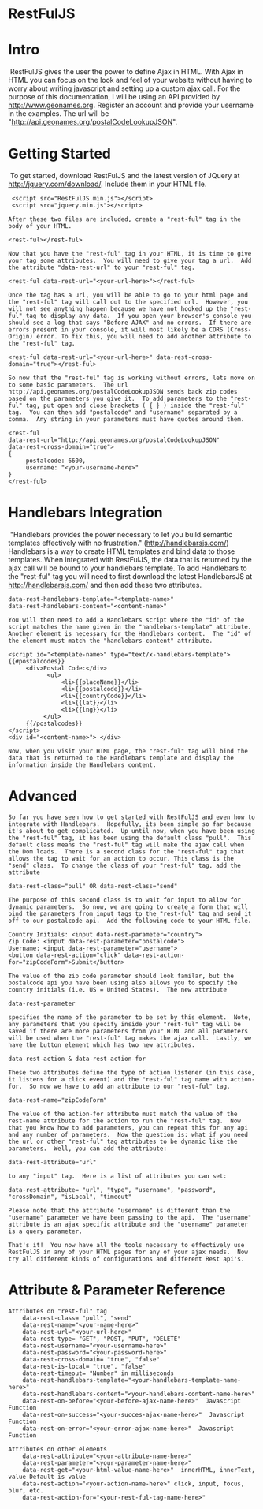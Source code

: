 RestFulJS
=========

Intro
=========
​
    RestFulJS gives the user the power to define Ajax in HTML.  With Ajax in HTML you can focus on the look and feel of your website without having to worry about writing javascript and setting up a custom ajax call.  For the purpose of this documentation, I will be using an API provided by http://www.geonames.org. Register an account and provide your username in the examples.  The url will be "http://api.geonames.org/postalCodeLookupJSON".

Getting Started
=========
​
    To get started, download RestFulJS and the latest version of JQuery at http://jquery.com/download/. Include them in your HTML file.

     <script src="RestFulJS.min.js"></script>
     <script src="jquery.min.js"></script>

	After these two files are included, create a "rest-ful" tag in the body of your HTML.

	<rest-ful></rest-ful>

	Now that you have the "rest-ful" tag in your HTML, it is time to give your tag some attributes.  You will need to give your tag a url.  Add the attribute "data-rest-url" to your "rest-ful" tag.

	<rest-ful data-rest-url="<your-url-here>"></rest-ful>

	Once the tag has a url, you will be able to go to your html page and the "rest-ful" tag will call out to the specified url.  However, you will not see anything happen because we have not hooked up the "rest-ful" tag to display any data.  If you open your browser's console you should see a log that says "Before AJAX" and no errors.  If there are errors present in your console, it will most likely be a CORS (Cross-Origin) error. To fix this, you will need to add another attribute to the "rest-ful" tag.

	<rest-ful data-rest-url="<your-url-here>" data-rest-cross-domain="true"></rest-ful>

	So now that the "rest-ful" tag is working without errors, lets move on to some basic parameters.  The url http://api.geonames.org/postalCodeLookupJSON sends back zip codes based on the parameters you give it.  To add parameters to the "rest-ful" tag, put open and close brackets ( { } ) inside the "rest-ful" tag.  You can then add "postalcode" and "username" separated by a comma.  Any string in your parameters must have quotes around them.

	<rest-ful 
	data-rest-url="http://api.geonames.org/postalCodeLookupJSON" 
	data-rest-cross-domain="true">
	{
	     postalcode: 6600,
	     username: "<your-username-here>"
	}
	</rest-ful>

Handlebars Integration
=========
​
     "Handlebars provides the power necessary to let you build semantic templates effectively with no frustration." (http://handlebarsjs.com/) Handlebars is a way to create HTML templates and bind data to those templates. When integrated with RestFulJS, the data that is returned by the ajax call will be bound to your handlebars template.  To add Handlebars to the "rest-ful" tag you will need to first download the latest HandlebarsJS at http://handlebarsjs.com/ and then add these two attributes.

    data-rest-handlebars-template="<template-name>"
	data-rest-handlebars-content="<content-name>"

	You will then need to add a Handlebars script where the "id" of the script matches the name given in the "handlebars-template" attribute.  Another element is necessary for the Handlebars content.  The "id" of the element must match the "handlebars-content" attribute.

	<script id="<template-name>" type="text/x-handlebars-template">  
	{{#postalcodes}}   
	     <div>Postal Code:</div>   
	           <ul>    
	               <li>{{placeName}}</li>    
	               <li>{{postalcode}}</li>    
	               <li>{{countryCode}}</li>    
	               <li>{{lat}}</li>    
	               <li>{{lng}}</li>   
	          </ul>   
	     {{/postalcodes}}  
	</script>  
	<div id="<content-name>"> </div>

	Now, when you visit your HTML page, the "rest-ful" tag will bind the data that is returned to the Handlebars template and display the information inside the Handlebars content.	

Advanced
=========

	So far you have seen how to get started with RestFulJS and even how to integrate with Handlebars.  Hopefully, its been simple so far because it's about to get complicated.  Up until now, when you have been using the "rest-ful" tag, it has been using the default class "pull".  This default class means the "rest-ful" tag will make the ajax call when the Dom loads.  There is a second class for the "rest-ful" tag that allows the tag to wait for an action to occur. This class is the "send" class.  To change the class of your "rest-ful" tag, add the attribute

	data-rest-class="pull" OR data-rest-class="send"

	The purpose of this second class is to wait for input to allow for dynamic parameters.  So now, we are going to create a form that will bind the parameters from input tags to the "rest-ful" tag and send it off to our postalcode api.  Add the following code to your HTML file.

	Country Initials: <input data-rest-parameter="country">
	Zip Code: <input data-rest-parameter="postalcode">
	Username: <input data-rest-parameter="username">
	<button data-rest-action="click" data-rest-action-for="zipCodeForm">Submit</button>

	The value of the zip code parameter should look familar, but the postalcode api you have been using also allows you to specify the country initials (i.e. US = United States).  The new attribute

	data-rest-parameter

	specifies the name of the parameter to be set by this element.  Note, any parameters that you specify inside your "rest-ful" tag will be saved if there are more parameters from your HTML and all parameters will be used when the "rest-ful" tag makes the ajax call.  Lastly, we have the button element which has two new attributes.

	data-rest-action & data-rest-action-for

	These two attributes define the type of action listener (in this case, it listens for a click event) and the "rest-ful" tag name with action-for.  So now we have to add an attribute to our "rest-ful" tag.

	data-rest-name="zipCodeForm"

	The value of the action-for attribute must match the value of the rest-name attribute for the action to run the "rest-ful" tag.  Now that you know how to add parameters, you can repeat this for any api and any number of parameters.  Now the question is: what if you need the url or other "rest-ful" tag attributes to be dynamic like the parameters.  Well, you can add the attribute:

	data-rest-attribute="url"

	to any "input" tag.  Here is a list of attributes you can set:

	data-rest-attribute= "url", "type", "username", "password", "crossDomain", "isLocal", "timeout"

	Please note that the attribute "username" is different than the "username" parameter we have been passing to the api.  The "username" attribute is an ajax specific attribute and the "username" parameter is a query parameter.

	That's it!  You now have all the tools necessary to effectively use RestFulJS in any of your HTML pages for any of your ajax needs.  Now try all different kinds of configurations and different Rest api's.

Attribute & Parameter Reference
=========

	Attributes on "rest-ful" tag
		data-rest-class= "pull", "send"
		data-rest-name="<your-name-here>"
		data-rest-url="<your-url-here>"
		data-rest-type= "GET", "POST, "PUT", "DELETE"
		data-rest-username="<your-username-here>"
		data-rest-password="<your-password-here>"
		data-rest-cross-domain= "true", "false"
		data-rest-is-local= "true", "false"
		data-rest-timeout= "Number" in milliseconds
		data-rest-handlebars-template="<your-handlebars-template-name-here>"
		data-rest-handlebars-content="<your-handlebars-content-name-here>"
		data-rest-on-before="<your-before-ajax-name-here>"  Javascript Function
		data-rest-on-success="<your-succes-ajax-name-here>"  Javascript Function
		data-rest-on-error="<your-error-ajax-name-here>"  Javascript Function

	Attributes on other elements
		data-rest-attribute="<your-attribute-name-here>"
		data-rest-parameter="<your-parameter-name-here>"
		data-rest-get="<your-html-value-name-here>"  innerHTML, innerText, value Default is value
		data-rest-action="<your-action-name-here>" click, input, focus, blur, etc.
		data-rest-action-for="<your-rest-ful-tag-name-here>"

